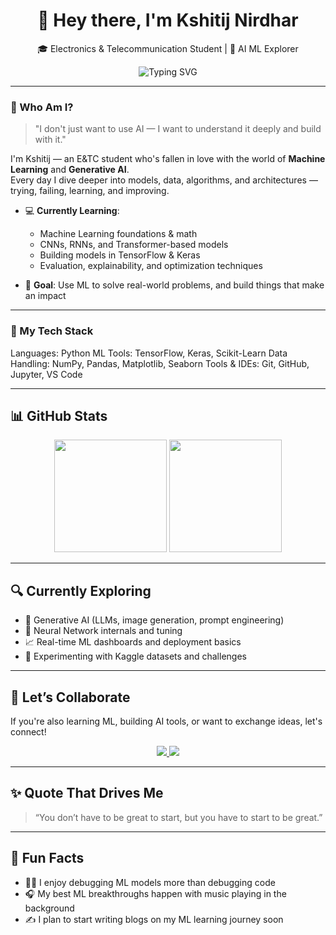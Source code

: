 <h1 align="center">👋 Hey there, I'm Kshitij Nirdhar</h1>

<p align="center">
🎓 Electronics & Telecommunication Student | 🤖 AI ML Explorer   
</p>

<p align="center">
  <img src="https://readme-typing-svg.demolab.com/?lines=Learning+Machine+Learning+in+depth...;Building+cool+ML+projects...;Exploring+Gen+AI+creatively...&center=true&width=500&height=30&color=58A6FF&vCenter=true" alt="Typing SVG" />
</p>

---

### 🧠 Who Am I?

> "I don't just want to use AI — I want to understand it deeply and build with it."

I'm Kshitij — an E&TC student who's fallen in love with the world of **Machine Learning** and **Generative AI**.  
Every day I dive deeper into models, data, algorithms, and architectures — trying, failing, learning, and improving.

- 💻 **Currently Learning**:  
  - Machine Learning foundations & math  
  - CNNs, RNNs, and Transformer-based models  
  - Building models in TensorFlow & Keras  
  - Evaluation, explainability, and optimization techniques  

- 🌟 **Goal**: Use ML to solve real-world problems, and build things that make an impact

---

### 🧰 My Tech Stack

Languages:       Python
ML Tools:        TensorFlow, Keras, Scikit-Learn
Data Handling:   NumPy, Pandas, Matplotlib, Seaborn
Tools & IDEs:    Git, GitHub, Jupyter, VS Code


---

## 📊 GitHub Stats

<div align="center">

  <img src="https://github-readme-stats.vercel.app/api?username=kshitijnirdhar20&show_icons=true&theme=tokyonight" height="180px"/>
  <img src="https://streak-stats.demolab.com/?user=kshitijnirdhar20&theme=tokyonight" height="180px"/>

</div>

---

## 🔍 Currently Exploring

- 🎨 Generative AI (LLMs, image generation, prompt engineering)  
- 🤯 Neural Network internals and tuning  
- 📈 Real-time ML dashboards and deployment basics  
- 🧪 Experimenting with Kaggle datasets and challenges  

---

## 🤝 Let’s Collaborate

If you're also learning ML, building AI tools, or want to exchange ideas, let's connect!

<p align="center">
  <a href="https://www.linkedin.com/in/kshitij-nirdhar-208720313?utm_source=share&utm_campaign=share_via&utm_content=profile&utm_medium=ios_app" target="_blank">
    <img src="https://img.shields.io/badge/-LinkedIn-0A66C2?style=for-the-badge&logo=linkedin&logoColor=white" />
  </a>
  <a href="mailto:nirdharkshitij2006@gmail.com" target="_blank">
    <img src="https://img.shields.io/badge/-Gmail-D14836?style=for-the-badge&logo=gmail&logoColor=white" />
  </a>
</p>

---

## ✨ Quote That Drives Me

> “You don’t have to be great to start, but you have to start to be great.”

---

## 🧩 Fun Facts

- 🧑‍💻 I enjoy debugging ML models more than debugging code  
- 🎧 My best ML breakthroughs happen with music playing in the background  
- ✍️ I plan to start writing blogs on my ML learning journey soon  

